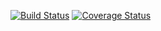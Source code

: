 [![Build Status](https://travis-ci.com/vinicamposdev/clean-ts-api.svg?branch=main)](https://travis-ci.com/vinicamposdev/clean-ts-api)
[![Coverage Status](https://coveralls.io/repos/github/vinicamposdev/clean-ts-api/badge.svg?branch=main)](https://coveralls.io/github/vinicamposdev/clean-ts-api?branch=main)
